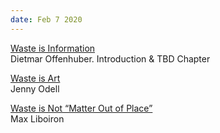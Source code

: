 ```yaml
---
date: Feb 7 2020 
---
```


[Waste is Information](https://arena-attachments.s3.amazonaws.com/5839411/c5264084476bba44a6b02ac6a9592a41.pdf?1578335143)  
Dietmar Offenhuber. Introduction & TBD Chapter

[Waste is Art](http://www.jennyodell.com/bso.html)  
Jenny Odell

[Waste is Not “Matter Out of Place”](https://discardstudies.com/2019/09/09/waste-is-not-matter-out-of-place/)  
Max Liboiron